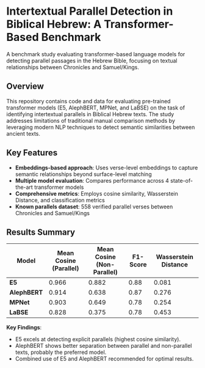 # Intertextual Parallel Detection in Biblical Hebrew: A Transformer-Based Benchmark

A benchmark study evaluating transformer-based language models for detecting parallel passages in the Hebrew Bible, focusing on textual relationships between Chronicles and Samuel/Kings.

## Overview

This repository contains code and data for evaluating pre-trained transformer models (E5, AlephBERT, MPNet, and LaBSE) on the task of identifying intertextual parallels in Biblical Hebrew texts. The study addresses limitations of traditional manual comparison methods by leveraging modern NLP techniques to detect semantic similarities between ancient texts.

## Key Features

- **Embeddings-based approach**: Uses verse-level embeddings to capture semantic relationships beyond surface-level matching
- **Multiple model evaluation**: Compares performance across 4 state-of-the-art transformer models
- **Comprehensive metrics**: Employs cosine similarity, Wasserstein Distance, and classification metrics
- **Known parallels dataset**: 558 verified parallel verses between Chronicles and Samuel/Kings

## Results Summary

| Model | Mean Cosine (Parallel) | Mean Cosine (Non-Parallel) | F1-Score | Wasserstein Distance |
|-------|------------------------|----------------------------|----------|---------------------|
| **E5** | 0.966 | 0.882 | 0.88 | 0.081 |
| **AlephBERT** | 0.914 | 0.638 | 0.87 | 0.276 |
| **MPNet** | 0.903 | 0.649 | 0.78 | 0.254 |
| **LaBSE** | 0.828 | 0.375 | 0.78 | 0.453 |

**Key Findings**:
- E5 excels at detecting explicit parallels (highest cosine similarity).
- AlephBERT shows better separation between parallel and non-parallel texts, probably the preferred model.
- Combined use of E5 and AlephBERT recommended for optimal results.
